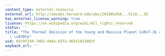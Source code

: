 ```yaml
---
content_type: external-resource
external_url: http://adsabs.harvard.edu/abs/2010A%26A...511A...3G
has_external_license_warning: true
license: https://en.wikipedia.org/wiki/All_rights_reserved
status: ''
title: "The Thermal Emission of the Young and Massive Planet CoRoT-2b at 4.5 and 8\
  \ \u03BCm"
uid: 02c9f244-7d82-446a-b5fa-d6541032883f
wayback_url: ''
---
```

